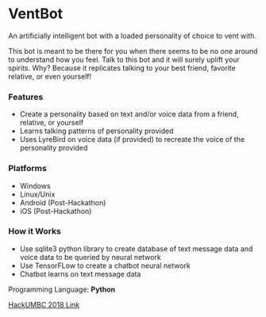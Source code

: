 # VentBot
An artificially intelligent bot with a loaded personality of choice to vent with.

This bot is meant to be there for you when there seems to be no one around to understand how you feel. Talk to this bot and it will surely uplift your spirits. Why? Because it replicates talking to your best friend, favorite relative, or even yourself!

### Features
* Create a personality based on text and/or voice data from a friend, relative, or yourself
* Learns talking patterns of personality provided
* Uses LyreBird on voice data (if provided) to recreate the voice of the personality provided

### Platforms
* Windows
* Linux/Unix
* Android (Post-Hackathon)
* iOS (Post-Hackathon)


### How it Works
* Use sqlite3 python library to create database of text message data and voice data to be queried by neural network
* Use TensorFLow to create a chatbot neural network
* Chatbot learns on text message data

Programming Language: **Python**

<a href="https://hackumbc-s18.slack.com">HackUMBC 2018 Link</a>
